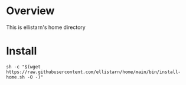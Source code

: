 # Overview
This is ellistarn's home directory

# Install
```
sh -c "$(wget https://raw.githubusercontent.com/ellistarn/home/main/bin/install-home.sh -O -)"
```
